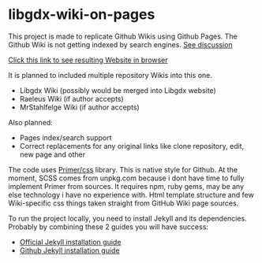 # libgdx-wiki-on-pages

This project is made to replicate Github Wikis using Github Pages.
The Github Wiki is not getting indexed by search engines. [See discussion](https://github.com/isaacs/github/issues/1683)

[Click this link to see resulting Website in browser](https://spaio.github.io/libgdx-wiki-on-pages/wiki/)

It is planned to included multiple repository Wikis into this one.
- Libgdx Wiki (possibly would be merged into Libgdx website)
- Raeleus Wiki (if author accepts)
- MrStahlfelge Wiki (if author accepts)

Also planned:
- Pages index/search support
- Correct replacements for any original links like clone repository, edit, new page and other


The code uses [Primer/css](https://github.com/primer/css) library. This is native style for Github.
At the moment, SCSS comes from unpkg.com because i dont have time to fully implement Primer from sources. It requires npm, ruby gems, may be any else technology i have no experience with.
Html template structure and few Wiki-specific css things taken straight from GitHub Wiki page sources.

To run the project locally, you need to install Jekyll and its dependencies. Probably by combining these 2 guides you will have success:
- [Official Jekyll installation guide](https://jekyllrb.com/docs/installation/)
- [Github Jekyll installation guide](https://docs.github.com/en/pages/setting-up-a-github-pages-site-with-jekyll/testing-your-github-pages-site-locally-with-jekyll)

